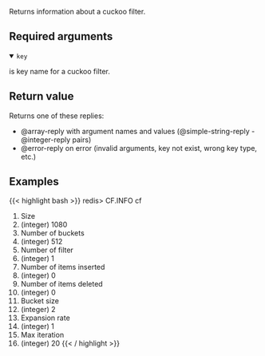 Returns information about a cuckoo filter.

## Required arguments

<details open><summary><code>key</code></summary>

is key name for a cuckoo filter.
</details>

## Return value

Returns one of these replies:

- @array-reply with argument names and values (@simple-string-reply - @integer-reply pairs)
- @error-reply on error (invalid arguments, key not exist, wrong key type, etc.)

## Examples

{{< highlight bash >}}
redis> CF.INFO cf
 1) Size
 2) (integer) 1080
 3) Number of buckets
 4) (integer) 512
 5) Number of filter
 6) (integer) 1
 7) Number of items inserted
 8) (integer) 0
 9) Number of items deleted
10) (integer) 0
11) Bucket size
12) (integer) 2
13) Expansion rate
14) (integer) 1
15) Max iteration
16) (integer) 20
{{< / highlight >}}
